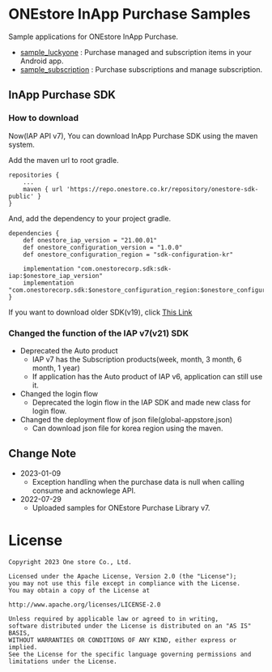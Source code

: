 # ONEstore InApp Purchase Samples
Sample applications for ONEstore InApp Purchase. 

* [sample_luckyone](https://github.com/ONE-store/onestore_iap_release/tree/master/onestore_iap_sample/sample_luckyone) : Purchase managed and subscription items in your Android app.
* [sample_subscription](https://github.com/ONE-store/onestore_iap_release/tree/master/onestore_iap_sample/sample_subscription) : Purchase subscriptions and manage subscription.

## InApp Purchase SDK
### How to download
Now(IAP API v7), You can download InApp Purchase SDK using the maven system.

Add the maven url to root gradle.

```
repositories {
    ...
    maven { url 'https://repo.onestore.co.kr/repository/onestore-sdk-public' }
}
```

And, add the dependency to your project gradle.

```
dependencies {
    def onestore_iap_version = "21.00.01"
    def onestore_configuration_version = "1.0.0"
    def onestore_configuration_region = "sdk-configuration-kr"
    
    implementation "com.onestorecorp.sdk:sdk-iap:$onestore_iap_version"
    implementation "com.onestorecorp.sdk:$onestore_configuration_region:$onestore_configuration_version"
}
```

If you want to download older SDK(v19), click [This Link](https://github.com/ONE-store/onestore_iap_release/tree/iap19-release/android_app_sample/app/libs)

### Changed the function of the IAP v7(v21) SDK
* Deprecated the Auto product
	* IAP v7 has the Subscription products(week, month, 3 month, 6 month, 1 year)
	* If application has the Auto product of IAP v6, application can still use it.
* Changed the login flow
	* Deprecated the login flow in the IAP SDK and made new class for login flow.
* Changed the deployment flow of json file(global-appstore.json)
	* Can download json file for korea region using the maven.

## Change Note

* 2023-01-09
	* Exception handling when the purchase data is null when calling consume and acknowlege API.
* 2022-07-29 
	* Uploaded samples for ONEstore Purchase Library v7. 


# License
```
Copyright 2023 One store Co., Ltd.

Licensed under the Apache License, Version 2.0 (the "License"); 
you may not use this file except in compliance with the License.
You may obtain a copy of the License at

http://www.apache.org/licenses/LICENSE-2.0

Unless required by applicable law or agreed to in writing, 
software distributed under the License is distributed on an "AS IS" BASIS, 
WITHOUT WARRANTIES OR CONDITIONS OF ANY KIND, either express or implied. 
See the License for the specific language governing permissions and
limitations under the License.
```
